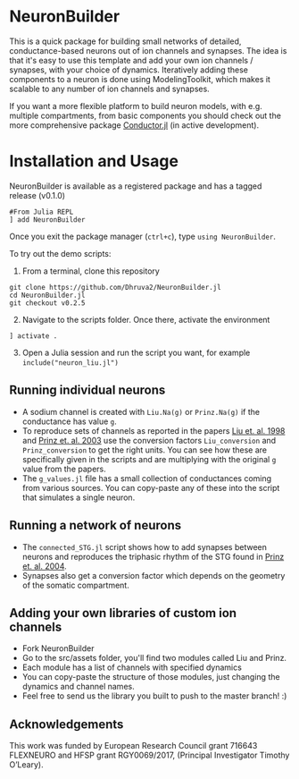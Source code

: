 # NeuronBuilder

This is a quick package for building small networks of detailed, conductance-based neurons out of ion channels and synapses. The idea is that it's easy to use this template and add your own ion channels / synapses, with your choice of dynamics. Iteratively adding these components to a neuron is done using ModelingToolkit, which makes it scalable to any number of ion channels and synapses.

If you want a more flexible platform to build neuron models, with e.g. multiple compartments, from basic components you should check out the more comprehensive package [Conductor.jl](https://github.com/wsphillips/Conductor.jl) (in active development). 


# Installation and Usage

NeuronBuilder is available as a registered package and has a tagged release (v0.1.0)
```
#From Julia REPL
] add NeuronBuilder
```
Once you exit the package manager (`ctrl+c`), type `using NeuronBuilder`.

To try out the demo scripts:
1. From a terminal, clone this repository
```
git clone https://github.com/Dhruva2/NeuronBuilder.jl
cd NeuronBuilder.jl
git checkout v0.2.5
```
2. Navigate to the scripts folder. Once there, activate the environment 
```
] activate .
```
3. Open a Julia session and run the script you want, for example `include("neuron_liu.jl")`

## Running individual neurons

- A sodium channel is created with `Liu.Na(g)` or `Prinz.Na(g)` if the conductance has value `g`. 
- To reproduce sets of channels as reported in the papers [Liu et. al. 1998](https://www.jneurosci.org/content/18/7/2309) and [Prinz et. al. 2003](https://journals.physiology.org/doi/full/10.1152/jn.00641.2003) use the conversion factors `Liu_conversion` and `Prinz_conversion` to get the right units. You can see how these are specifically given in the scripts and are multiplying with the original `g` value from the papers. 
- The `g_values.jl` file has a small collection of conductances coming from various sources. You can copy-paste any of these into the script that simulates a single neuron.

## Running a network of neurons

- The `connected_STG.jl` script shows how to add synapses between neurons and reproduces the triphasic rhythm of the STG found in [Prinz et. al. 2004](http://www.nature.com/articles/nn1352).
- Synapses also get a conversion factor which depends on the geometry of the somatic compartment.

## Adding your own libraries of custom ion channels

- Fork NeuronBuilder 
- Go to the src/assets folder, you'll find two modules called Liu and Prinz. 
- Each module has a list of channels with specified dynamics
- You can copy-paste the structure of those modules, just changing the dynamics and channel names.
- Feel free to send us the library you built to push to the master branch! :)

## Acknowledgements
This work was funded by European Research Council grant 716643 FLEXNEURO and HFSP grant RGY0069/2017, (Principal Investigator Timothy O’Leary). 
